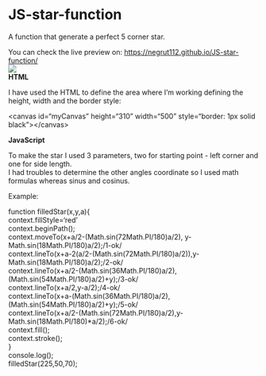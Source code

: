 # JS-star-function
<p>A function that generate a perfect 5 corner star.</p>
<p>You can check the live preview on: <a href="https://negrut112.github.io/JS-star-function/">https://negrut112.github.io/JS-star-function/</a><br>
<img src="https://i.imgur.com/zOl3RMl.jpg"><br>
<b>HTML</b>
<p>I have used the HTML to define the area where I’m working defining the height, width and the border style:</p>
<p>&lt;canvas id=“myCanvas” height=“310” width=“500” style=“border: 1px solid black”&gt;&lt;/canvas&gt;</p>
<b>JavaScript</b>
<p>To make the star I used 3 parameters, two for starting point - left corner and one for side length.<br>
I had troubles to determine the other angles coordinate so I used math formulas whereas sinus and cosinus.</p>
<p>Example:</p>
<p>function filledStar(x,y,a){<br>
context.fillStyle=‘red’<br>
context.beginPath();<br>
context.moveTo(x+a/2-(Math.sin(72Math.PI/180)a/2), y-Math.sin(18Math.PI/180)a/2);/1-ok/<br>
context.lineTo(x+a-2(a/2-(Math.sin(72Math.PI/180)a/2)),y-Math.sin(18Math.PI/180)a/2);/2-ok/<br>
context.lineTo(x+a/2-(Math.sin(36Math.PI/180)a/2),(Math.sin(54Math.PI/180)a/2)+y);/3-ok/<br>
context.lineTo(x+a/2,y-a/2);/4-ok/<br>
context.lineTo(x+a-(Math.sin(36Math.PI/180)a/2),(Math.sin(54Math.PI/180)a/2)+y);/5-ok/<br>
context.lineTo(x+a/2-(Math.sin(72Math.PI/180)a/2),y-Math.sin(18Math.PI/180)*a/2);/6-ok/<br>
context.fill();<br>
context.stroke();<br>
}<br>
console.log();<br>
filledStar(225,50,70);</p>

